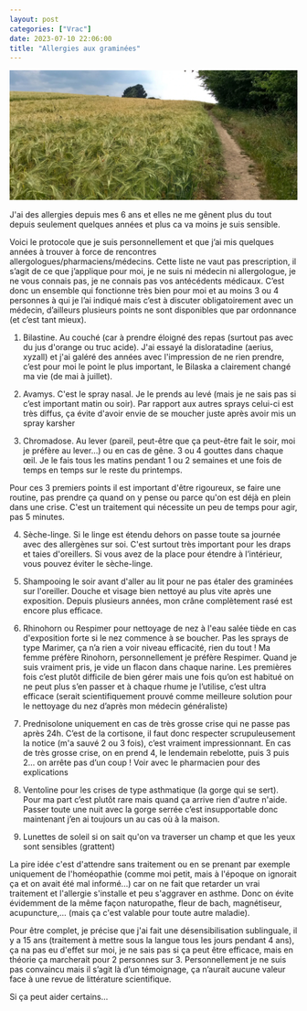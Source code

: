 ```yaml
---
layout: post
categories: ["Vrac"]
date: 2023-07-10 22:06:00
title: "Allergies aux graminées"
---
```


![graminees](/assets/images/graminees.webp)

J'ai des allergies depuis mes 6 ans et elles ne me gênent plus du tout depuis seulement quelques années et plus ca va moins je suis sensible.

Voici le protocole que je suis personnellement et que j’ai mis quelques années à trouver à force de rencontres allergologues/pharmaciens/médecins. Cette liste ne vaut pas prescription, il s’agit de ce que j’applique pour moi, je ne suis ni médecin ni allergologue, je ne vous connais pas, je ne connais pas vos antécédents médicaux. C’est donc un ensemble qui fonctionne très bien pour moi et au moins 3 ou 4 personnes à qui je l’ai indiqué mais c’est à discuter obligatoirement avec un médecin, d’ailleurs plusieurs points ne sont disponibles que par ordonnance (et c’est tant mieux).

1. Bilastine. Au couché (car à prendre éloigné des repas (surtout pas avec du jus d'orange ou truc acide). J'ai essayé la disloratadine (aerius, xyzall) et j'ai galéré des années avec l'impression de ne rien prendre, c’est pour moi le point le plus important, le Bilaska a clairement changé ma vie (de mai à juillet).

2. Avamys. C'est le spray nasal. Je le prends au levé (mais je ne sais pas si c’est important matin ou soir). Par rapport aux autres sprays celui-ci est très diffus, ça évite d'avoir envie de se moucher juste après avoir mis un spray karsher

3. Chromadose. Au lever (pareil, peut-être que ça peut-être fait le soir, moi je préfère au lever…) ou en cas de gêne. 3 ou 4 gouttes dans chaque œil. Je le fais tous les matins pendant 1 ou 2 semaines et une fois de temps en temps sur le reste du printemps.

Pour ces 3 premiers points il est important d'être rigoureux, se faire une routine, pas prendre ça quand on y pense ou parce qu'on est déjà en plein dans une crise. C'est un traitement qui nécessite un peu de temps pour agir, pas 5 minutes.

4. Sèche-linge. Si le linge est étendu dehors on passe toute sa journée avec des allergènes sur soi. C'est surtout très important pour les draps et taies d'oreillers. Si vous avez de la place pour étendre à l’intérieur, vous pouvez éviter le sèche-linge.

5. Shampooing le soir avant d'aller au lit pour ne pas étaler des graminées sur l'oreiller. Douche et visage bien nettoyé au plus vite après une exposition. Depuis plusieurs années, mon crâne complètement rasé est encore plus efficace.

6. Rhinohorn ou Respimer pour nettoyage de nez à l'eau salée tiède en cas d'exposition forte si le nez commence à se boucher. Pas les sprays de type Marimer, ça n’a rien a voir niveau efficacité, rien du tout ! Ma femme préfère Rinohorn, personnellement je préfère Respimer. Quand je suis vraiment pris, je vide un flacon dans chaque narine. Les premières fois c’est plutôt difficile de bien gérer mais une fois qu’on est habitué on ne peut plus s’en passer et à chaque rhume je l’utilise, c’est ultra efficace (serait scientifiquement prouvé comme meilleure solution pour le nettoyage du nez d’après mon médecin généraliste)

7. Prednisolone uniquement en cas de très grosse crise qui ne passe pas après 24h. C’est de la cortisone, il faut donc respecter scrupuleusement la notice (m'a sauvé 2 ou 3 fois), c’est vraiment impressionnant. En cas de très grosse crise, on en prend 4, le lendemain rebelotte, puis 3 puis 2… on arrête pas d’un coup ! Voir avec le pharmacien pour des explications

8. Ventoline pour les crises de type asthmatique (la gorge qui se sert). Pour ma part c’est plutôt rare mais quand ça arrive rien d'autre n'aide. Passer toute une nuit avec la gorge serrée c’est insupportable donc maintenant j’en ai toujours un au cas où à la maison.

9. Lunettes de soleil si on sait qu'on va traverser un champ et que les yeux sont sensibles (grattent)

La pire idée c'est d'attendre sans traitement ou en se prenant par exemple uniquement de l'homéopathie (comme moi petit, mais à l'époque on ignorait ça et on avait été mal informé...) car on ne fait que retarder un vrai traitement et l'allergie s'installe et peu s'aggraver en asthme. Donc on évite évidemment de la même façon naturopathe, fleur de bach, magnétiseur, acupuncture,… (mais ça c'est valable pour toute autre maladie).

Pour être complet, je précise que j'ai fait une désensibilisation sublinguale, il y a 15 ans (traitement à mettre sous la langue tous les jours pendant 4 ans), ça na pas eu d'effet sur moi, je ne sais pas si ça peut être efficace, mais en théorie ça marcherait pour 2 personnes sur 3. Personnellement je ne suis pas convaincu mais il s’agit là d’un témoignage, ça n’aurait aucune valeur face à une revue de littérature scientifique.

Si ça peut aider certains…
